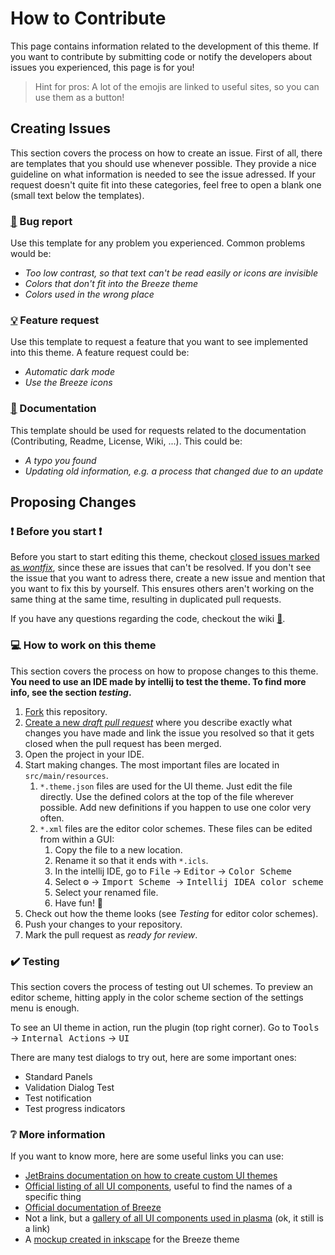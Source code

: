 # How to Contribute
This page contains information related to the development of this theme. If you want to contribute by submitting code or notify the developers about issues you experienced, this page is for you!

> Hint for pros: A lot of the emojis are linked to useful sites, so you can use them as a button!

## Creating Issues
This section covers the process on how to create an issue.
First of all, there are templates that you should use whenever possible. They provide a nice guideline on what information is needed to see the issue adressed.
If your request doesn't quite fit into these categories, feel free to open a blank one (small text below the templates).

### [🐛](https://github.com/l0drex/Intellij-KDE-Breeze-Theme/issues/new?assignees=&labels=bug&template=bug_report.md&title=) Bug report
Use this template for any problem you experienced.
Common problems would be:

- _Too low contrast, so that text can't be read easily or icons are invisible_
- _Colors that don't fit into the Breeze theme_
- _Colors used in the wrong place_

### [💡](https://github.com/l0drex/Intellij-KDE-Breeze-Theme/issues/new?assignees=&labels=enhancement&template=feature_request.md&title=) Feature request
Use this template to request a feature that you want to see implemented into this theme.
A feature request could be:

- _Automatic dark mode_
- _Use the Breeze icons_

### [📖](https://github.com/l0drex/Intellij-KDE-Breeze-Theme/issues/new?assignees=&labels=documentation&template=documentation.md&title=) Documentation
This template should be used for requests related to the documentation (Contributing, Readme, License, Wiki, ...).
This could be:

- _A typo you found_
- _Updating old information, e.g. a process that changed due to an update_

## Proposing Changes

### ❗ Before you start ❗
Before you start to start editing this theme, checkout
[closed issues marked as _wontfix_](https://github.com/l0drex/Intellij-KDE-Breeze-Theme/issues?q=is%3Aissue+is%3Aclosed+label%3Awontfix),
since these are issues that can't be resolved.
If you don't see the issue that you want to adress there, create a new issue and mention that you want to fix this by yourself.
This ensures others aren't working on the same thing at the same time, resulting in duplicated pull requests.

If you have any questions regarding the code, checkout the wiki [ 📖](https://github.com/l0drex/Intellij-KDE-Breeze-Theme/wiki).

### 💻 How to work on this theme
This section covers the process on how to propose changes to this theme.
**You need to use an IDE made by intellij to test the theme. To find more info, see the section *testing*.**

1. [Fork](https://docs.github.com/en/github/getting-started-with-github/fork-a-repo) this repository.
2. [Create a new _draft pull request_](https://docs.github.com/en/github/collaborating-with-issues-and-pull-requests/about-pull-requests#draft-pull-requests) where you describe exactly what changes you have made and link the issue you resolved so that it gets closed when the pull request has been merged.
3. Open the project in your IDE.
4. Start making changes. The most important files are located in `src/main/resources`.
   1. `*.theme.json` files are used for the UI theme. Just edit the file directly.
      Use the defined colors at the top of the file wherever possible. Add new definitions if you happen to use one color very often.
   3. `*.xml` files are the editor color schemes. These files can be edited from within a GUI:
      1. Copy the file to a new location.
      2. Rename it so that it ends with `*.icls`.
      3. In the intellij IDE, go to <kbd>File</kbd> → <kbd>Editor</kbd> → <kbd>Color Scheme</kbd>
      4. Select <kbd>⚙️</kbd> → <kbd>Import Scheme </kbd> → <kbd>Intellij IDEA color scheme </kbd>
      5. Select your renamed file.
      6. Have fun! 🎉
4. Check out how the theme looks (see _Testing_ for editor color schemes).
5. Push your changes to your repository.
6. Mark the pull request as _ready for review_.

### ✔️ Testing
This section covers the process of testing out UI schemes. To preview an editor scheme, hitting apply in the color scheme section of the settings menu is enough.

To see an UI theme in action, run the plugin (top right corner). Go to <kbd>Tools</kbd> → <kbd>Internal Actions</kbd> → <kbd>UI</kbd>

There are many test dialogs to try out, here are some important ones:

- Standard Panels
- Validation Dialog Test
- Test notification
- Test progress indicators

### ❔ More information
If you want to know more, here are some useful links you can use:

- [JetBrains documentation on how to create custom UI themes](https://plugins.jetbrains.com/docs/intellij/themes.html)
- [Official listing of all UI components](https://plugins.jetbrains.com/docs/intellij/user-interface-components.html), useful to find the names of a specific thing
- [Official documentation of Breeze](https://develop.kde.org/hig/)
- Not a link, but a [gallery of all UI components used in plasma](https://apps.kde.org/kirigami2.gallery/) (ok, it still is a link)
- A [mockup created in inkscape](https://community.kde.org/KDE_Visual_Design_Group/HIG/MockupToolkit) for the Breeze theme
